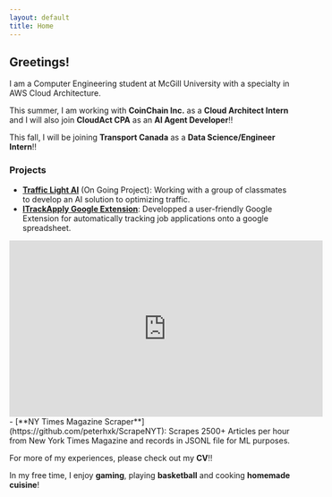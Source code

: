 ```yaml
---
layout: default
title: Home
---
```


## Greetings!

I am a Computer Engineering student at McGill University with a specialty in AWS Cloud Architecture.

This summer, I am working with **CoinChain Inc.** as a **Cloud Architect Intern** and I will also join **CloudAct CPA** as an **AI Agent Developer**!!

This fall, I will be joining **Transport Canada** as a **Data Science/Engineer Intern**!!

### Projects

- [**Traffic Light AI**](https://github.com/AITrafficGroupMcGill/TrafficAI) (On Going Project):
  Working with a group of classmates to develop an AI solution to optimizing traffic.
- [**ITrackApply Google Extension**](https://github.com/peterhxk/itrackapply):
Developped a user-friendly Google Extension for automatically tracking job applications onto a google spreadsheet.
<div style="text-align: center;">
  <iframe width="560" height="315" src="https://www.youtube.com/embed/KrnUM2nuuWE" title="YouTube video player" frameborder="0" allowfullscreen></iframe>
</div>
- [**NY Times Magazine Scraper**](https://github.com/peterhxk/ScrapeNYT):
  Scrapes 2500+ Articles per hour from New York Times Magazine and records in JSONL file for ML purposes.

For more of my experiences, please check out my **CV**!!

In my free time, I enjoy **gaming**, playing **basketball** and cooking **homemade cuisine**!
